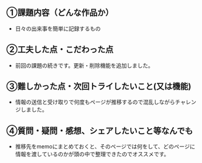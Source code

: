 ## ①課題内容（どんな作品か）
- 日々の出来事を簡単に記録するもの 

## ②工夫した点・こだわった点
- 前回の課題の続きです。更新・削除機能を追加しました。

## ③難しかった点・次回トライしたいこと(又は機能)
- 情報の送信と受け取りで何度もページが推移するので混乱しながらチャレンジしました。

## ④質問・疑問・感想、シェアしたいこと等なんでも
- 推移先をmemoにまとめておくと、そのページでは何をして、どのページに情報を渡しているのかが頭の中で整理できたのでオススメです。
